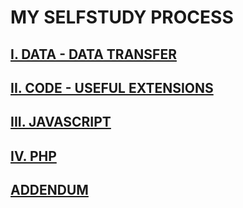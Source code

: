 # MY SELFSTUDY PROCESS

## [I. DATA - DATA TRANSFER](https://github.com/TamLNM/TamLNM_SelfStudy/blob/master/I.%20DOCUMENTATION/CHAPTER%201%20-%20DATA%20-%20DATA%20TRANSFER/Chapter1.md)

## [II. CODE - USEFUL EXTENSIONS](https://github.com/TamLNM/TamLNM_SelfStudy/blob/master/I.%20DOCUMENTATION/CHAPTER%202%20-%20CODE%20-%20USEFUL%20EXTENSIONS/Chapter2.md)

## [III. JAVASCRIPT](https://github.com/TamLNM/TamLNM_SelfStudy/tree/master/I.%20DOCUMENTATION/CHAPTER%203%20-%20JAVASCRIPT)

## [IV. PHP](https://github.com/TamLNM/TamLNM_SelfStudy/blob/master/I.%20DOCUMENTATION/CHAPTER%204%20-%20PHP/Chapter4.md)

## [ADDENDUM](https://github.com/TamLNM/TamLNM_SelfStudy/blob/master/I.%20DOCUMENTATION/CHAPTER%20ADDENDUM/Chapter_Addendum.md)

